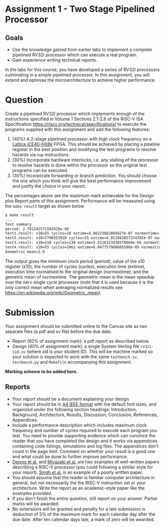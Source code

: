 # Assignment 1 - Two Stage Pipelined Processor

## Goals
 *  Use the knowledge gained from earlier labs to implement a complete pipelined RV32I processor which can execute a real program.
 *  Gain experience writing technical reports.

In the labs for this course, you have developed a series of RV32I processors
culminating in a simple pipelined processor. In this assignment, you will extend and optimise the microarchitecture to achieve higher performance.

# Question
Create a pipelined RV32I processor which implements enough of the instructions specified in Volume 1 Sections 2.1-2.6 of the RISC-V ISA Specification <https://riscv.org/technical/specifications/> to execute the programs supplied with this assignment and add the following features:
 1. (40%) A 2-stage pipelined processor with high clock frequency on a [Lattice iCE40-HX8k](https://www.latticesemi.com/iCE40) FPGA. This should be achieved by placing a pipeline register in the best position and modifying the test programs to resolve hazards via ```nop``` instructions. 
 1. (30%) Incorporate hardware interlocks, i.e.  any stalling of the processor to resolve hazards is done within the processor so the original test programs can be executed.
 1. (30%) Incorporate forwarding or branch prediction. You should choose the one which you think will give the best performance improvement and justify the choice in your report. 

The percentages above are the maximum mark achievable for the Design plus Report parts of this assignment. Performance will be measured using the ```make result``` target as shown below
```bash
$ make result
...
Test summary
period: 2.701242571582928e-08
test1.result: x10=55 cycles=18 extime=4.86223662884927e-07 normextime=1.0
test2.result: x10=3790353928 cycles=15 extime=4.051863857374392e-07 normextime=1.0
test3.result: x10=210 cycles=130 extime=3.5116153430578064e-06 normextime=1.0
test4.result: x10=55 cycles=2461 extime=6.647757968665586e-05 normextime=1.0
Geometric mean=1.0
```

The output gives the minimum clock period (period), value of the x10 register (x10), the number of cycles (cycles), execution time (extime), execution time normalised to the original design (normextime), and the gemetric mean of normextime. The geometric mean is the mean speedup over the nerv single
cycle processor (note that it is used because it
is the only correct mean when averaging normalized results see
<https://en.wikipedia.org/wiki/Geometric_mean>).

# Submission 
Your assignment should be submitted online to the Canvas site as two separate files (a pdf and sv file) before the due date.
 * Report (60% of assignment mark): a pdf report as described below.
 * Design (40% of assignment mark): a single System Verilog file ```rv32i-sid.sv``` (where sid is your student ID). This will be machine marked so your solution is expected to work with the same ```testbench.sv```, ```testbench.py``` and ```Makefile``` accompanying this assignment.


**Marking scheme to be added here.**

## Reports
 * Your report should be a document explaining your design.
 *  Your report should be in [A4 IEEE format](https://www.ieee.org/conferences/publishing/templates.html) with the default font sizes, and organized under the following section headings: Introduction, Background, Architecture, Results, Discussion, Conclusion, References, Appendices.
 *  Include a performance description which includes maximum clock frequency and number of cycles required to execute each program you test. You need to provide supporting evidence which can convince the reader that you have completed the design and it works via appendices containing code listings, simulations and log files. The appendices don't count in the page limit. Comment on whether your result is a good one and what could be done to further improve performance.
 *  [Dennis et al.](https://ieeexplore.ieee.org/abstract/document/8303926) and [Miyazaki et al.](https://arxiv.org/abs/2002.03568) are two examples of well-written papers describing a RISC-V processor (you could following a similar style for your report). [Singh et al.](https://ieeexplore.ieee.org/document/9250850) is an example of a poorly written paper.
 *  You should assume that the reader is familiar computer architecture in general, but not necessarily the the RISC-V instruction set or your architecture. Write the report as an academic-style paper like the examples provided.
 *  If you don't finish the entire question, still report on your answer. Partial marks will be awarded.
 *  No extensions will be granted and penalty for a late submission is deduction of 5% of the maximum mark for each calendar day after the due date. After ten calendar days late, a mark of zero will be awarded.


